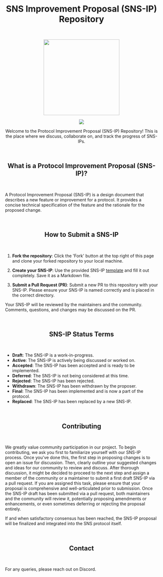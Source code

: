 <h1 align="center">SNS Improvement Proposal (SNS-IP) Repository</h1>
<br />

<p align="center">
<img width="250" src="https://i.imgur.com/nn7LMNV.png"/>
</p>

<p align="center">
<a href="https://twitter.com/bonfida">
<img src="https://img.shields.io/twitter/url?label=Bonfida&style=social&url=https%3A%2F%2Ftwitter.com%2Fbonfida">
</a>
</p>

<p align="center">
Welcome to the Protocol Improvement Proposal (SNS-IP) Repository! This is the place where we discuss, collaborate on, and track the progress of SNS-IPs.
</p>

<br />
<h2 align="center">What is a Protocol Improvement Proposal (SNS-IP)?</h2>
<br />

A Protocol Improvement Proposal (SNS-IP) is a design document that describes a new feature or improvement for a protocol. It provides a concise technical specification of the feature and the rationale for the proposed change.

<br />
<h2 align="center">How to Submit a SNS-IP</h2>
<br />

1. **Fork the repository**: Click the 'Fork' button at the top right of this page and clone your forked repository to your local machine.

2. **Create your SNS-IP**: Use the provided SNS-IP [template](TEMPLATE.md) and fill it out completely. Save it as a Markdown file.

3. **Submit a Pull Request (PR)**: Submit a new PR to this repository with your SNS-IP. Please ensure your SNS-IP is named correctly and is placed in the correct directory.

Your SNS-IP will be reviewed by the maintainers and the community. Comments, questions, and changes may be discussed on the PR.

<br />
<h2 align="center">SNS-IP Status Terms</h2>
<br />

- **Draft**: The SNS-IP is a work-in-progress.
- **Active**: The SNS-IP is actively being discussed or worked on.
- **Accepted**: The SNS-IP has been accepted and is ready to be implemented.
- **Deferred**: The SNS-IP is not being considered at this time.
- **Rejected**: The SNS-IP has been rejected.
- **Withdrawn**: The SNS-IP has been withdrawn by the proposer.
- **Final**: The SNS-IP has been implemented and is now a part of the protocol.
- **Replaced**: The SNS-IP has been replaced by a new SNS-IP.

<br />
<h2 align="center">Contributing</h2>
<br />

We greatly value community participation in our project.
To begin contributing, we ask you first to familiarize yourself with our SNS-IP process.
Once you've done this, the first step in proposing changes is to open an issue for discussion.
Then, clearly outline your suggested changes and ideas for our community to review and discuss.
After thorough discussion, it might be decided to proceed to the next step and assign a member of the community or a maintainer to submit a first draft SNS-IP via a pull request.
If you are assigned this task, please ensure that your proposal is comprehensive and well-articulated prior to submission.
Once the SNS-IP draft has been submitted via a pull request, both maintainers and the community will review it, potentially proposing amendments or enhancements, or even sometimes deferring or rejecting the proposal entirely.

If and when satisfactory consensus has been reached, the SNS-IP proposal will be finalized and integrated into the SNS protocol itself.

<br />
<h2 align="center">Contact</h2>
<br />

For any queries, please reach out on Discord.
